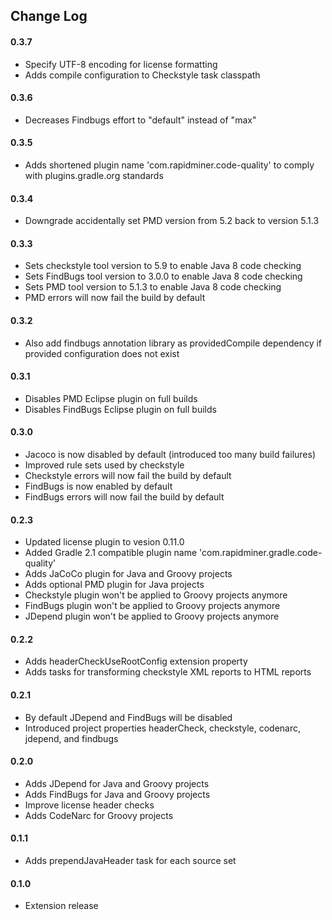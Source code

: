 ## Change Log

#### 0.3.7
* Specify UTF-8 encoding for license formatting
* Adds compile configuration to Checkstyle task classpath

#### 0.3.6
* Decreases Findbugs effort to "default" instead of "max"

#### 0.3.5
* Adds shortened plugin name 'com.rapidminer.code-quality' to comply with plugins.gradle.org standards

#### 0.3.4
* Downgrade accidentally set PMD version from 5.2 back to version 5.1.3

#### 0.3.3
* Sets checkstyle tool version to 5.9 to enable Java 8 code checking
* Sets FindBugs tool version to 3.0.0 to enable Java 8 code checking
* Sets PMD tool version to 5.1.3 to enable Java 8 code checking
* PMD errors will now fail the build by default

#### 0.3.2
* Also add findbugs annotation library as providedCompile dependency if provided configuration does not exist

#### 0.3.1 
* Disables PMD Eclipse plugin on full builds
* Disables FindBugs Eclipse plugin on full builds

#### 0.3.0
* Jacoco is now disabled by default (introduced too many build failures)
* Improved rule sets used by checkstyle
* Checkstyle errors will now fail the build by default
* FindBugs is now enabled by default
* FindBugs errors will now fail the build by default

#### 0.2.3
* Updated license plugin to vesion 0.11.0
* Added Gradle 2.1 compatible plugin name 'com.rapidminer.gradle.code-quality' 
* Adds JaCoCo plugin for Java and Groovy projects
* Adds optional PMD plugin for Java projects
* Checkstyle plugin won't be applied to Groovy projects anymore
* FindBugs plugin won't be applied to Groovy projects anymore
* JDepend plugin won't be applied to Groovy projects anymore

#### 0.2.2
* Adds headerCheckUseRootConfig extension property
* Adds tasks for transforming checkstyle XML reports to HTML reports

#### 0.2.1
* By default JDepend and FindBugs will be disabled
* Introduced project properties headerCheck, checkstyle, codenarc, jdepend, and findbugs

#### 0.2.0
* Adds JDepend for Java and Groovy projects
* Adds FindBugs for Java and Groovy projects
* Improve license header checks
* Adds CodeNarc for Groovy projects

#### 0.1.1
* Adds prependJavaHeader task for each source set

#### 0.1.0 
* Extension release

